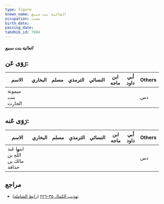 ```yaml
---
type: figure
known_name: العالية بنت سبيع
occupation: محدث
birth_date:
passing_date:
tahdhib_id: 7884
---
```

##### العالية بنت سبيع

## رَوَى عَن:
| الاسم             | البخاري | مسلم | الترمذي | النسائي | ابن ماجه | أبي داود | Others |
| ----------------- | ------- | ---- | ------- | ------- | -------- | -------- | ------ |
| ميمونة بنت الحارث |         |      |         |         |          |          | دس     |
## رَوَى عَنه:
| الاسم                               | البخاري | مسلم | الترمذي | النسائي | ابن ماجه | أبي داود | Others |
| ----------------------------------- | ------- | ---- | ------- | ------- | -------- | -------- | ------ |
| ابنها عَبد اللَّهِ بن مالك بن حذافة |         |      |         |         |          |          | دس     |
## مراجع
- [تهذيب الكمال ٣٥-٢٢٦](obsidian://open?vault=Tahdhib-al-Kamal&file=Figures/٧٨٨٤-العالية%20بنت%20سبيع) ([رابط الشاملة](https://shamela.ws/book/3722/18825))